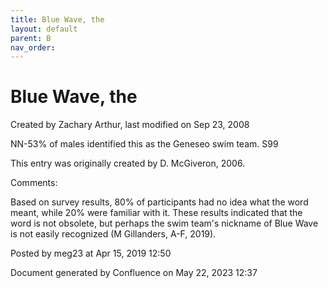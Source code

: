 ```yaml
---
title: Blue Wave, the
layout: default
parent: B
nav_order:
---
```


# Blue Wave, the

Created by  Zachary Arthur, last modified on Sep 23, 2008

NN-53% of males identified this as the Geneseo swim team. S99 

This entry was originally created by D. McGiveron, 2006.

Comments:

Based on survey results, 80% of participants had no idea what the word meant, while 20% were familiar with it. These results indicated that the word is not obsolete, but perhaps the swim team's nickname of Blue Wave is not easily recognized (M Gillanders, A-F, 2019).

Posted by meg23 at Apr 15, 2019 12:50

Document generated by Confluence on May 22, 2023 12:37


